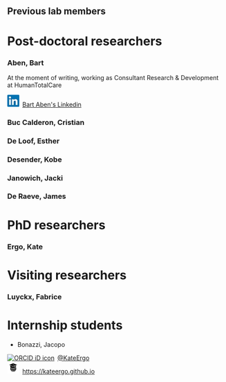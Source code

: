 ## Previous lab members

# Post-doctoral researchers

### Aben, Bart   

At the moment of writing, working as Consultant Research & Development at HumanTotalCare

<div itemscope itemtype="https://schema.org/Person"><a itemprop="sameAs" content="https://nl.linkedin.com/in/bart-aben" href="https://nl.linkedin.com/in/bart-aben" target="orcid.widget" rel="me noopener noreferrer" style="vertical-align:top;"><img src="/images/linkedin_32x32.jpg" style="width:2em;margin-right:.5em;" alt="ORCID iD icon">Bart Aben's Linkedin</a></div>

### Buc Calderon, Cristian


### De Loof, Esther

### Desender, Kobe

### Janowich, Jacki

### De Raeve, James


# PhD researchers

###  Ergo, Kate

# Visiting researchers

### Luyckx, Fabrice

# Internship students

- Bonazzi, Jacopo

<div itemscope itemtype="https://schema.org/Person"><a itemprop="sameAs" content="https://twitter.com/KateErgo" href="https://twitter.com/KateErgo" target="orcid.widget" rel="me noopener noreferrer" style="vertical-align:top;"><img src="https://img.icons8.com/android/24/000000/twitter.png" style="width:2em;margin-right:.5em;" alt="ORCID iD icon">@KateErgo</a></div>

<div itemscope itemtype="https://schema.org/Person"><a itemprop="sameAs" content="https://kateergo.github.io" href="https://kateergo.github.io" target="orcid.widget" rel="me noopener noreferrer" style="vertical-align:top;"><img src="/images/website_32x32.jpg" style="width:2em;margin-right:.5em;" alt="ORCID iD icon">https://kateergo.github.io</a></div>

